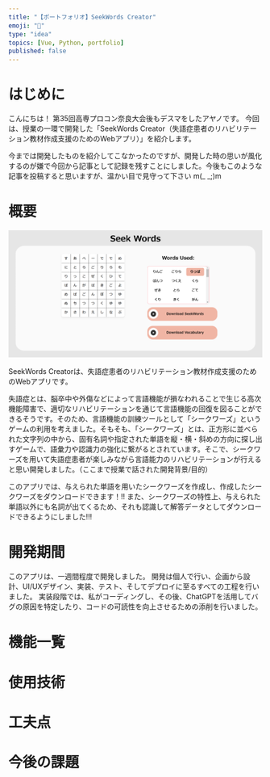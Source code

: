 ```yaml
---
title: "【ポートフォリオ】SeekWords Creator"
emoji: "🎁"
type: "idea"
topics: [Vue, Python, portfolio]
published: false
---
```

# はじめに
こんにちは！
第35回高専プロコン奈良大会後もデスマをしたアヤノです。
今回は、授業の一環で開発した「SeekWords Creator（失語症患者のリハビリテーション教材作成支援のためのWebアプリ）」を紹介します。

今までは開発したものを紹介してこなかったのですが、開発した時の思いが風化するのが嫌で今回から記事として記録を残すことにしました。今後もこのような記事を投稿すると思いますが、温かい目で見守って下さい m(_ _;)m

# 概要
![](/Image/articles/portfolio-seekwords_creator/view_create.png)

SeekWords Creatorは、失語症患者のリハビリテーション教材作成支援のためのWebアプリです。

失語症とは、脳卒中や外傷などによって言語機能が損なわれることで生じる高次機能障害で、適切なリハビリテーションを通じて言語機能の回復を図ることができるそうです。そのため、言語機能の訓練ツールとして「シークワーズ」というゲームの利用を考えました。そもそも、「シークワーズ」とは、正方形に並べられた文字列の中から、固有名詞や指定された単語を縦・横・斜めの方向に探し出すゲームで、語彙力や認識力の強化に繋がるとされています。そこで、シークワーズを用いて失語症患者が楽しみながら言語能力のリハビリテーションが行えると思い開発しました。（ここまで授業で話された開発背景/目的）

このアプリでは、与えられた単語を用いたシークワーズを作成し、作成したシークワーズをダウンロードできます！!!
また、シークワーズの特性上、与えられた単語以外にも名詞が出てくるため、それも認識して解答データとしてダウンロードできるようにしました!!!

<!-- # 開発したきっかけ -->

# 開発期間
このアプリは、一週間程度で開発しました。
開発は個人で行い、企画から設計、UI/UXデザイン、実装、テスト、そしてデプロイに至るすべての工程を行いました。
実装段階では、私がコーディングし、その後、ChatGPTを活用してバグの原因を特定したり、コードの可読性を向上させるための添削を行いました。

# 機能一覧


# 使用技術


# 工夫点


# 今後の課題
